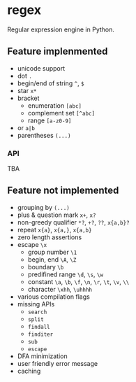 # regex

Regular expression engine in Python.


## Feature implenmented

- unicode support
- dot `.`
- begin/end of string `^`, `$`
- star `x*`
- bracket
    * enumeration `[abc]`
    * complement set `[^abc]`
    * range `[a-z0-9]`
- or `a|b`
- parentheses `(...)`

### API

TBA


## Feature not implemented

- grouping by `(...)`
- plus & question mark `x+`, `x?`
- non-greedy qualifier `*?`, `+?`, `??`, `x{a,b}?`
- repeat `x{a}`, `x{a,}`, `x{a,b}`
- zero length assertions
- escape `\x`
    * group number `\1`
    * begin, end `\A`, `\Z`
    * boundary `\b`
    * predifined range `\d`, `\s`, `\w`
    * constant `\a`, `\b`, `\f`, `\n`, `\r`, `\t`, `\v`, `\\`
    * character `\xhh`, `\uhhhh`
- various compilation flags
- missing APIs
    * `search`
    * `split`
    * `findall`
    * `finditer`
    * `sub`
    * `escape`
- DFA minimization
- user friendly error message
- caching
